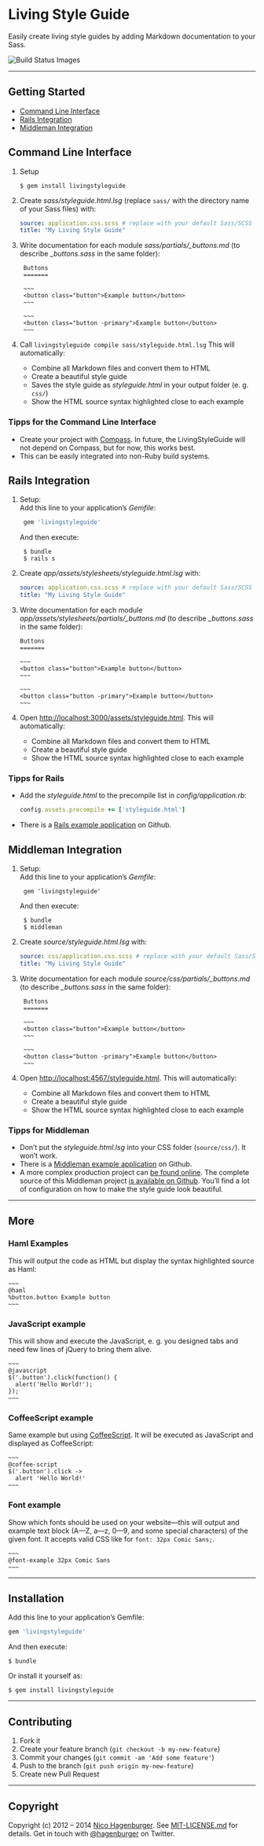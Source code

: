 # Living Style Guide

Easily create living style guides by adding Markdown documentation to
your Sass.

![Build Status Images](https://travis-ci.org/hagenburger/livingstyleguide.png)

----


## Getting Started

* [Command Line Interface](#command-line-interface)
* [Rails Integration](#rails-integration)
* [Middleman Integration](#middleman-integration)


## Command Line Interface

1. Setup
   ```
   $ gem install livingstyleguide
   ```

2. Create *_sass/styleguide.html.lsg_* (replace `sass/` with the directory name of your Sass files) with:
   ``` yaml
   source: application.css.scss # replace with your default Sass/SCSS file name
   title: "My Living Style Guide"
   ```

3. Write documentation for each module *sass/partials/_buttons.md* (to describe *_buttons.sass* in the same folder):

        Buttons
        =======

        ~~~
        <button class="button">Example button</button>
        ~~~

        ~~~
        <button class="button -primary">Example button</button>
        ~~~

4. Call `livingstyleguide compile sass/styleguide.html.lsg`
   This will automatically:
   * Combine all Markdown files and convert them to HTML
   * Create a beautiful style guide
   * Saves the style guide as _styleguide.html_ in your output folder (e. g. `css/`)
   * Show the HTML source syntax highlighted close to each example
   
### Tipps for the Command Line Interface

* Create your project with [Compass](http://compass-style.org). In future, the LivingStyleGuide will not depend on Compass, but for now, this works best.
* This can be easily integrated into non-Ruby build systems.


## Rails Integration

1. Setup:  
   Add this line to your application’s _Gemfile_:

   ``` ruby
    gem 'livingstyleguide'
   ```

   And then execute:

   ```
    $ bundle
    $ rails s
   ```

2. Create *_app/assets/stylesheets/styleguide.html.lsg_* with:
   ``` yaml
   source: application.css.scss # replace with your default Sass/SCSS file name
   title: "My Living Style Guide"
   ```

3.  Write documentation for each module *app/assets/stylesheets/partials/_buttons.md* (to describe *_buttons.sass* in the same folder):

        Buttons
        =======

        ~~~
        <button class="button">Example button</button>
        ~~~

        ~~~
        <button class="button -primary">Example button</button>
        ~~~

4. Open <http://localhost:3000/assets/styleguide.html>.
   This will automatically:
   * Combine all Markdown files and convert them to HTML
   * Create a beautiful style guide
   * Show the HTML source syntax highlighted close to each example

### Tipps for Rails

*  Add the _styleguide.html_ to the precompile list in _config/application.rb_:

   ``` ruby
   config.assets.precompile += ['styleguide.html']
   ```
* There is a [Rails example application](https://github.com/hagenburger/livingstyleguide-example/tree/master/rails-example) on Github.


## Middleman Integration

1. Setup:  
   Add this line to your application’s _Gemfile_:

   ```
    gem 'livingstyleguide'
   ```

   And then execute:

   ```
    $ bundle
    $ middleman
   ```

2. Create *_source/styleguide.html.lsg_* with:
   ``` yaml
   source: css/application.css.scss # replace with your default Sass/SCSS file name
   title: "My Living Style Guide"
   ```

3. Write documentation for each module *source/css/partials/_buttons.md* (to describe *_buttons.sass* in the same folder):

        Buttons
        =======

        ~~~
        <button class="button">Example button</button>
        ~~~

        ~~~
        <button class="button -primary">Example button</button>
        ~~~

4. Open <http://localhost:4567/styleguide.html>.
   This will automatically:
   * Combine all Markdown files and convert them to HTML
   * Create a beautiful style guide
   * Show the HTML source syntax highlighted close to each example

### Tipps for Middleman

* Don’t put the _styleguide.html.lsg_ into your CSS folder (`source/css/`). It won’t work.
* There is a [Middleman example application](https://github.com/hagenburger/livingstyleguide-example/tree/master/middleman-example) on Github.
* A more complex production project can [be found online](http://livingstyleguide.com/eurucamp/). The complete source of this Middleman project [is available on Github](https://github.com/eurucamp/livingstyleguide-eurucamp). You’ll find a lot of configuration on how to make the style guide look beautiful.

----

## More

### Haml Examples

This will output the code as HTML but display the syntax highlighted
source as Haml:

    ~~~
    @haml
    %button.button Example button
    ~~~


### JavaScript example

This will show and execute the JavaScript, e. g. you designed tabs and
need few lines of jQuery to bring them alive.

    ~~~
    @javascript
    $('.button').click(function() {
      alert('Hello World!');
    });
    ~~~


### CoffeeScript example

Same example but using [CoffeeScript](http://coffeescript.org). It will be
executed as JavaScript and displayed as CoffeeScript:

    ~~~
    @coffee-script
    $('.button').click ->
      alert 'Hello World!'
    ~~~


### Font example

Show which fonts should be used on your website—this will output and example text block (A—Z, a—z, 0—9, and some special characters) of the given font. It accepts valid CSS like for `font: 32px Comic Sans;`.

    ~~~
    @font-example 32px Comic Sans
    ~~~

----


## Installation

Add this line to your application’s Gemfile:

``` ruby
gem 'livingstyleguide'
```

And then execute:

    $ bundle

Or install it yourself as:

    $ gem install livingstyleguide

----


## Contributing

1. Fork it
2. Create your feature branch (`git checkout -b my-new-feature`)
3. Commit your changes (`git commit -am 'Add some feature'`)
4. Push to the branch (`git push origin my-new-feature`)
5. Create new Pull Request

----


## Copyright

Copyright (c) 2012 – 2014 [Nico Hagenburger](http://www.hagenburger.net).
See [MIT-LICENSE.md](MIT-LICENSE.md) for details.
Get in touch with [@hagenburger](http://twitter.com/hagenburger) on Twitter.
